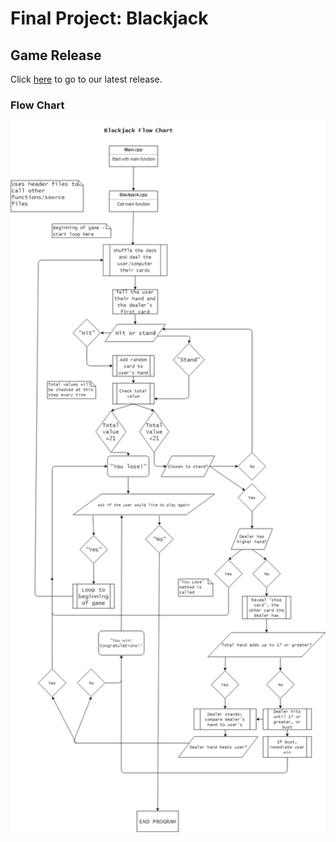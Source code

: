# Final Project: Blackjack

## Game Release
Click <a href="https://github.com/AALASL/final/releases/tag/1.4">here</a> to go to our latest release.

### Flow Chart
<img src="https://raw.githubusercontent.com/AALASL/final/master/C%2B%2B%20Final%20Project%20Flow%20Chart.png" width ="800">
